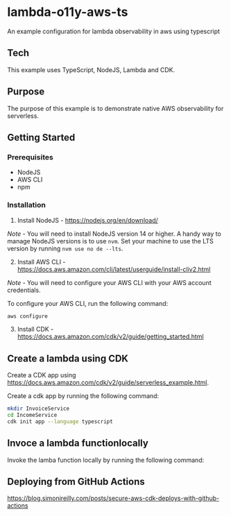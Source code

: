 # lambda-o11y-aws-ts
An example configuration for lambda observability in aws using typescript

## Tech

This example uses TypeScript, NodeJS, Lambda and CDK. 

## Purpose

The purpose of this example is to demonstrate native AWS observability for serverless.

## Getting Started

### Prerequisites

- NodeJS
- AWS CLI
- npm

### Installation

1. Install NodeJS - https://nodejs.org/en/download/

*Note* - You will need to install NodeJS version 14 or higher. A handy way to manage NodeJS versions is to use `nvm`. Set your machine to use the LTS version by running `nvm use no
de --lts`.

2. Install AWS CLI - https://docs.aws.amazon.com/cli/latest/userguide/install-cliv2.html

*Note* - You will need to configure your AWS CLI with your AWS account credentials.

To configure your AWS CLI, run the following command:

```bash
aws configure
```

3. Install CDK - https://docs.aws.amazon.com/cdk/v2/guide/getting_started.html

## Create a lambda using CDK

Create a CDK app using https://docs.aws.amazon.com/cdk/v2/guide/serverless_example.html. 

Create a cdk app by running the following command:

```bash
mkdir InvoiceService
cd IncomeService
cdk init app --language typescript
```

## Invoce a lambda functionlocally

Invoke the lamba function locally by running the following command:


## Deploying from GitHub Actions


https://blog.simonireilly.com/posts/secure-aws-cdk-deploys-with-github-actions


